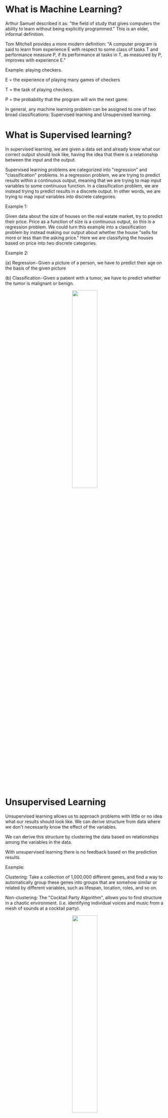 # What is Machine Learning?
Arthur Samuel described it as: "the field of study that gives computers the ability to learn without being explicitly programmed." This is an older, informal definition.

Tom Mitchell provides a more modern definition: "A computer program is said to learn from experience E with respect to some class of tasks T and performance measure P, if its performance at tasks in T, as measured by P, improves with experience E."

Example: playing checkers.

E = the experience of playing many games of checkers

T = the task of playing checkers.

P = the probability that the program will win the next game.

In general, any machine learning problem can be assigned to one of two broad classifications: Supervised learning and Unsupervised learning.

# What is Supervised learning?

In supervised learning, we are given a data set and already know what our correct output should look like, having the idea that there is a relationship between the input and the output.

Supervised learning problems are categorized into "regression" and "classification" problems. In a regression problem, we are trying to predict results within a continuous output, meaning that we are trying to map input variables to some continuous function. In a classification problem, we are instead trying to predict results in a discrete output. In other words, we are trying to map input variables into discrete categories.

Example 1:

Given data about the size of houses on the real estate market, try to predict their price. Price as a function of size is a continuous output, so this is a regression problem.
We could turn this example into a classification problem by instead making our output about whether the house "sells for more or less than the asking price." Here we are classifying the houses based on price into two discrete categories.

Example 2:

(a) Regression - Given a picture of a person, we have to predict their age on the basis of the given picture

(b) Classification - Given a patient with a tumor, we have to predict whether the tumor is malignant or benign.

<p align="center">
<img src="images/supervisedlearning.png" width="40%" height="40%">
</p>

# Unsupervised Learning

Unsupervised learning allows us to approach problems with little or no idea what our results should look like. We can derive structure from data where we don't necessarily know the effect of the variables.

We can derive this structure by clustering the data based on relationships among the variables in the data.

With unsupervised learning there is no feedback based on the prediction results.

Example:

Clustering: Take a collection of 1,000,000 different genes, and find a way to automatically group these genes into groups that are somehow similar or related by different variables, such as lifespan, location, roles, and so on.

Non-clustering: The "Cocktail Party Algorithm", allows you to find structure in a chaotic environment. (i.e. identifying individual voices and music from a mesh of sounds at a cocktail party).

<p align="center">
<img src="images/unsupervisedlearning.png" width="40%" height="40%">
</p>

# Model Representation

To establish notation for future use, we’ll use $x^{(i)}x(i)$ to denote the “input” variables (living area in this example), also called input features, and $y^{(i)}y(i)$ to denote the “output” or target variable that we are trying to predict (price).

A pair $(x^{(i)}, y^{(i)})$ is called a training example, and the dataset that we’ll be using to learn—a list of m training examples $(x^{(i)}, y^{(i)});i=1,...,m$—is called a training set.

Note that the superscript “$(i)$” in the notation is simply an index into the training set, and has nothing to do with exponentiation. We will also use X to denote the space of input values, and Y to denote the space of output values. In this example, $X = Y = ℝ$.

To describe the supervised learning problem slightly more formally, our goal is, given a training set, to learn a function $h : X → Y$ so that $h(x)$ is a “good” predictor for the corresponding value of $y$. For historical reasons, this function $h$ is called a hypothesis. Seen pictorially, the process is therefore like this:

<p align="center">
<img src="images/hypothesis.png">
</p>

When the target variable that we’re trying to predict is continuous, such as in our housing example, we call the learning problem a regression problem. When y can take on only a small number of discrete values (such as if, given the living area, we wanted to predict if a dwelling is a house or an apartment, say), we call it a classification problem.

# Cost Function

We can measure the accuracy of our hypothesis function by using a cost function. This takes an average difference (actually a fancier version of an average) of all the results of the hypothesis with inputs from x's and the actual output y's.

\begin{align*}
    J(\theta_0,\theta_1)=\frac{1}{2m}\sum\limits_{i=1}^{m}(\hat{y}_i−y_i)^2=\frac{1}{2m}\sum\limits_{i=1}^{m}(h_{\theta}x_i - y_i)^2
\end{align*}

To break it apart, it is $\frac{1}{2}\bar{x}$ where $\bar{x}$ is the mean of the squares of $h_\theta(x_{i}) - y$, or the difference between the predicted value and the actual value.

This function is otherwise called the "Squared error function", or "Mean squared error". The mean is halved $\frac{1}{2}$ as a convenience for the computation of the gradient descent, as the derivative term of the square function will cancel out the $\frac{1}{2}$.

The idea is to choose the $\theta_0,\theta_1$ so that $h_\theta(x)$ is close to $y$ for our training examples $(x,y)$

# Cost Function - Intuition I

If we try to think of it in visual terms, our training data set is scattered on the x-y plane. We are trying to make a straight line (defined by $h_\theta(x)$ which passes through these scattered data points.

Our objective is to get the best possible line. The best possible line will be such so that the average squared vertical distances of the scattered points from the line will be the least. Ideally, the line should pass through all the points of our training data set. In such a case, the value of $J(\theta_0, \theta_1)$ will be 0. The following example shows the ideal situation where we have a cost function of 0.

<p align="center">
<img src="images/costfunction1.png">
</p>

When $\theta_1 = 1$ , we get a slope of 1 which goes through every single data point in our model. Conversely, when $\theta_1 = 0.5$, we see the vertical distance from our fit to the data points increase.

<p align="center">
<img src="images/costfunction2.png">
</p>

This increases our cost function to 0.58. Plotting several other points yields to the following graph:

<p align="center">
<img src="images/costfunction3.png">
</p>

Thus as a goal, we should try to minimize the cost function. In this case, $\theta_1 = 1$ is our global minimum.

# Cost Function - Intuition II

A contour plot is a graph that contains many contour lines. A contour line of a two variable function has a constant value at all points of the same line. An example of such a graph is the one to the right below.

<p align="center">
<img src="images/costfunction4.png">
</p>

Taking any color and going along the 'circle', one would expect to get the same value of the cost function. For example, the three green points found on the green line above have the same value for $J(\theta_0,\theta_1)$ and as a result, they are found along the same line. The circled $x$ displays the value of the cost function for the graph on the left when $\theta_0= 800_$ and $\theta_1 = -0.15$. Taking another $h(x)$ and plotting its contour plot, one gets the following graphs:

<p align="center">
<img src="images/costfunction5.png">
</p>

When $\theta_0 = 360$ and $\theta_1 = 0$, the value of $J(\theta_0,\theta_1)$ in the contour plot gets closer to the center thus reducing the cost function error. Now giving our hypothesis function a slightly positive slope results in a better fit of the data.

<p align="center">
<img src="images/costfunction6.png">
</p>

The graph above minimizes the cost function as much as possible and consequently, the result of $\theta_1$ and $\theta_0$ tend to be around 0.12 and 250 respectively. Plotting those values on our graph to the right seems to put our point in the center of the inner most 'circle'.

# Gradient Descent

So we have our hypothesis function and we have a way of measuring how well it fits into the data. Now we need to estimate the parameters in the hypothesis function. That's where gradient descent comes in.

Imagine that we graph our hypothesis function based on its fields $\theta_0$ and $\theta_1$ (actually we are graphing the cost function as a function of the parameter estimates). We are not graphing x and y itself, but the parameter range of our hypothesis function and the cost resulting from selecting a particular set of parameters.

We put $\theta_0$ on the x axis and $\theta_1$ on the y axis, with the cost function on the vertical z axis. The points on our graph will be the result of the cost function using our hypothesis with those specific theta parameters. The graph below depicts such a setup.

<p align="center">
<img src="images/gradient.png">
</p>

We will know that we have succeeded when our cost function is at the very bottom of the pits in our graph, i.e. when its value is the minimum. The red arrows show the minimum points in the graph.

The way we do this is by taking the derivative (the tangential line to a function) of our cost function. The slope of the tangent is the derivative at that point and it will give us a direction to move towards. We make steps down the cost function in the direction with the steepest descent. The size of each step is determined by the parameter $\alpha$, which is called the learning rate.

For example, the distance between each 'star' in the graph above represents a step determined by our parameter $\alpha$,. A smaller $\alpha$ would result in a smaller step and a larger $\alpha$, results in a larger step. The direction in which the step is taken is determined by the partial derivative of $J(\theta_0,\theta_1)$. Depending on where one starts on the graph, one could end up at different points. The image above shows us two different starting points that end up in two different places.

The gradient descent algorithm is:

\begin{align*}
  \theta_j := \theta_j - \alpha\frac{d}{d\theta_j}J(\theta_0,\theta_1)
\end{align*}

where:

$j=0,1$ represents the feature index number, $:=$ is the assigment ("update") math symbol and $\alpha$ is the learning rate.

At each iteration j, one should simultaneously update the parameters $\theta_1, \theta_2,...,\theta_n$. Updating a specific parameter prior to calculating another one on the $j^{(th)}$ iteration would yield to a wrong implementation:

<p align="center">
<img src="images/correct_gradient.png">
</p>

# Gradient Descent Intuition

We are going to explore the scenario where we used one parameter $\theta_1$ and plotted its cost function to implement a gradient descent.

<p align="center">
<img src="images/gradient_intuition_1.png" width="50%" height="50%">
</p>

- The derivate term ($\frac{d}{d\theta_1}$)

We start at a random point on the function $J(\tetha_1)$, e.g $\theta_1$ in the x axis. We compute the derivative \frac{d}{d\theta_1}, that is the tangent line to the point $\theta_1$. We discover that it is positive, now the function know that the point is a in positive slope (given that the slope is the derivative of $\theta_1$). So, the update is going to be $\theta_1$ minus $\alpha$ times some positive number:

<p align="center">
<img src="images/gradient_intuition_2.png" width="60%" height="60%">
</p>

With the update, the gradient descent drives $\theta_1$ to the left, closer to the minimum.

It can happen the opposite, the slope of the tangent line is negative given that the derivative of $\theta_1$ is negative. With the formula we see that negative $\alpha$ times the negative derivative makes the $\theta_1$ bigger, driving the updated $\theta_1$ to the right.

<p align="center">
<img src="images/gradient_intuition_3.png" width="60%" height="60%">
</p>

In any case, regardless of the slope's sign for $\frac{d}{d\theta_1}J(\theta_1), \theta_1$ eventually converges to its minimum value.

- Learning rate ($\alpha$)

We should adjust our parameter $\alpha$ to ensure that the gradient descent algorithm converges in a reasonable time. Failure to converge or too much time to obtain the minimum value imply that our step size is wrong.

<p align="center">
<img src="images/gradient_intuition_4.png" width="60%" height="60%">
</p>

Gradient descent can converge to a local minimum, even with the learning rate $\alpha$ fixed. As we approach a local minimum, gradient descent will automatically take smaller steps. So, no need to decrease $\alpha$ over time.

Note that if you are already at the local optimum it leaves $\theta_1$ unchanged cause its updates as $\theta_j := \theta_j - \alpha\times0$.

<p align="center">
<img src="images/gradient_intuition_5.png" width="60%" height="60%">
</p>

# Gradient Descent For Linear Regression

When specifically applied to the case of linear regression (the "OLS" cost function), a new form of the gradient descent equation can be derived. We substitute the gradient descent algorithm:

\begin{align*}
  \theta_j := \theta_j - \alpha\frac{d}{d\theta_j}J(\theta_0,\theta_1)
\end{align*}

With our actual hypothesis function and our actual cost function:

\begin{align*}
  h_{\theta}(x)= \theta_0 + \theta_1x
\end{align*}
\begin{align*}
  J(\theta_0,\theta_1)= \frac{1}{2m}\sum\limits_{i=1}^{m}(h_{\theta}x_i - y_i)^2
\end{align*}


For the partial derivate, we derivate with respect of $\theta_0$ and $\theta_1$:

* For $\theta_0: \frac{d}{d\theta_0}J(\theta_0,\theta_1)=\frac{1}{m}\sum\limits_{i=1}^{m}(h_{\theta}x_i - y_i)$

* For $\theta_1: \frac{d}{d\theta_1}J(\theta_0,\theta_1)=\frac{1}{m}\sum\limits_{i=1}^{m}(h_{\theta}x_i - y_i)x_i$

Resulting in:

repeat until convergence {

\begin{align*}
\theta_0 := \theta_0 - \alpha\frac{1}{m}\sum\limits_{i=1}^{m}(h_{\theta}x_i - y_i)
\end{align*}

\begin{align*}
\theta_1 := \theta_1 - \alpha\frac{1}{m}\sum\limits_{i=1}^{m}(h_{\theta}x_i - y_i)x_i
\end{align*}

}

The point of all this is that if we start with a guess for our hypothesis and then repeatedly apply these gradient descent equations, our hypothesis will become more and more accurate.

So, this is simply gradient descent on the original cost function J. This method looks at every example in the entire training set on every step, and is called batch gradient descent.

Note that, while gradient descent can be susceptible to local minimum in general, the optimization problem we have posed here for linear regression has only one global, and no other local,thus gradient descent always converges (assuming the learning rate α is not too large) to the global minimum.

# Multiple Features

The multivariable form of the hypothesis function accommodating these multiple features is as follows:

\begin{align*}
h_{\theta}(x)= \theta_0 + \theta_{1}x_1 + \theta_{2}x_2 + \theta_{3}x_3 + ... + \theta_{n}x_n
\end{align*}

Using the definition of matrix multiplication, our multivariable hypothesis function can be concisely represented as:

$\[
h_{\theta}(x)= [\theta_0 \theta_1 ... \theta_n]
\begin{bmatrix}
x_0 \\
x_1 \\
. \\
. \\
. \\
x_n \\
\end{bmatrix} = \theta^{T}x
\]$

# Gradient Descent for Multiple Variables

The gradient descent equation itself is generally the same form; we just have to repeat it for our 'n' features:

\begin{align*}
& \text{repeat until convergence:} \;
\lbrace
\newline \; & \theta_0 := \theta_0 - \alpha \frac{1}{m} \sum\limits_{i=1}^{m} (h_\theta(x^{(i)}) - y^{(i)}) \cdot x_0^{(i)}
\newline \; & \theta_1 := \theta_1 - \alpha \frac{1}{m} \sum\limits_{i=1}^{m} (h_\theta(x^{(i)}) - y^{(i)}) \cdot x_1^{(i)}
\newline \; & \theta_2 := \theta_2 - \alpha \frac{1}{m} \sum\limits_{i=1}^{m} (h_\theta(x^{(i)}) - y^{(i)}) \cdot x_2^{(i)} \newline & \cdots
\newline \rbrace
\end{align*}

In other words:

\begin{align*}
& \text{repeat until convergence:} \;
\lbrace
\newline \; & \theta_j := \theta_j - \alpha \frac{1}{m} \sum\limits_{i=1}^{m} (h_\theta(x^{(i)}) - y^{(i)}) \cdot x_j^{(i)} \; & \text{for j := 0...n}
\newline \rbrace
\end{align*}

# Gradient Descent in Practice I - Feature Scaling

We can speed up gradient descent by having each of our input values in roughly the same range. This is because $\theta$ will descend quickly on small ranges and slowly on large ranges, and so will oscillate inefficiently down to the optimum when the variables are very uneven.

The way to prevent this is to modify the ranges of our input variables so that they are all roughly the same. Ideally: $-1 <= x_i <= 1$

These aren't exact requirements; we are only trying to speed things up. The goal is to get all input variables into roughly one of these ranges, give or take a few.

Two techniques to help with this are feature scaling and mean normalization.
* Feature scaling involves dividing the input values by the range (i.e. the maximum value minus the minimum value) of the input variable, resulting in a new range of just 1.

* Mean normalization involves subtracting the average value for an input variable from the values for that input variable resulting in a new average value for the input variable of just zero. To implement both of these techniques, adjust your input values as shown in this formula:
\begin{align*}
x_i := \frac{x_i - \mu_i}{s_i}
\end{align*}

Where $\mu_i$ is the average of $x_i$ in the training set, and $s_i$
is a measure of dispersion, either the range of values (max - min), or the standard deviation.

# Gradient Descent in Practice II - Learning Rate

* Debugging.

How to make sure that the gradient descent is working correctly?

Make a plot with number of iterations on the x-axis. Now plot the cost function, $J(\theta)$ over the number of iterations of gradient descent. If learning rate $\alpha$ is sufficiently small, then $J(\theta)$ will decrease on every iteration.

<p align="center">
<img src="images/gradient_iteration1.png" width="60%" height="60%">
</p>

If $J(\theta)$ ever increases, then you probably need to decrease $\alpha$.

<p align="center">
<img src="images/gradient_iteration2.png">
</p>

* Automatic convergence test. Declare convergence if $J(\theta)$ decreases by less than $E$ in one iteration, where $E$ is some small value such as $10^−3$. However in practice it's difficult to choose this threshold value, it's usually clear when you graph it.

Try with a scale factors of alpha: $\alpha = ...,0.001,0.003,0.01,0.03,0.1,0.3,1,...$

# Features and Polynomial Regression

We can change the behavior or curve of our hypothesis function by making it a quadratic, cubic or square root function (or any other form). For example: $h_{\tetha}(x)=\tetha_0 + \tetha_1x_1 + \tetha_2x_2^2 + \tetha_3x_3^3$

<p align="center">
<img src="images/polynomial.png" width="60%" height="60%">
</p>

One important thing to keep in mind is, if you choose your features this way then feature scaling becomes very important.

For example: if $x_1$ has range 1 - 1000, then range of $x_1^2$ becomes 1 - 1000000, and the range of $x_1^3$ becomes 1 - 1000000000
